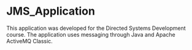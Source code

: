 # JMS_Application
This application was developed for the Directed Systems Development course. The application uses messaging through Java and Apache ActiveMQ Classic.
